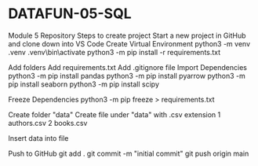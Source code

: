 # DATAFUN-05-SQL

Module 5 Repository
Steps to create project
Start a new project in GitHub and clone down into VS Code
Create Virtual Environment
python3 -m venv .venv .venv\bin\activate python3 -m pip install -r requirements.txt

Add folders
Add requirements.txt
Add .gitignore file
Import Dependencies
python3 -m pip install pandas python3 -m pip install pyarrow python3 -m pip install seaborn python3 -m pip install scipy

Freeze Dependencies
python3 -m pip freeze > requirements.txt
 
Create folder "data"
Create file under "data" with .csv extension
1 authors.csv
2 books.csv

Insert data into file 


Push to GitHub
git add . git commit -m "initial commit" git push origin main